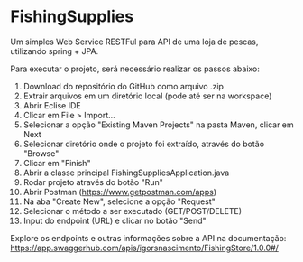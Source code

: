 # FishingSupplies

Um simples Web Service RESTFul para API de uma loja de pescas, utilizando spring + JPA.

Para executar o projeto, será necessário realizar os passos abaixo:

1. Download do repositório do GitHub como arquivo .zip
2. Extrair arquivos em um diretório local (pode até ser na workspace)
3. Abrir Eclise IDE
4. Clicar em File > Import...
5. Selecionar a opção "Existing Maven Projects" na pasta Maven, clicar em Next
6. Selecionar diretório onde o projeto foi extraído, através do botão "Browse"
7. Clicar em "Finish"
8. Abrir a classe principal FishingSuppliesApplication.java 
9. Rodar projeto através do botão "Run"
10. Abrir Postman (https://www.getpostman.com/apps)
11. Na aba "Create New", selecione a opção "Request"
12. Selecionar o método a ser executado (GET/POST/DELETE)
13. Input do endpoint (URL) e clicar no botão "Send"

Explore os endpoints e outras informações sobre a API na documentação:
https://app.swaggerhub.com/apis/igorsnascimento/FishingStore/1.0.0#/
